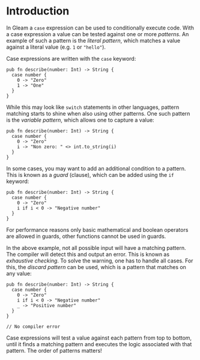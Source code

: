 # Introduction

In Gleam a `case` expression can be used to conditionally execute code. With a case expression a value can be tested against one or more _patterns_. An example of such a pattern is the _literal pattern_, which matches a value against a literal value (e.g. `1` or `"hello"`).

Case expressions are written with the `case` keyword:

```gleam
pub fn describe(number: Int) -> String {
  case number {
    0 -> "Zero"
    1 -> "One"
  }
}
```

While this may look like `switch` statements in other languages, pattern matching starts to shine when also using other patterns. One such pattern is the _variable pattern_, which allows one to capture a value:

```gleam
pub fn describe(number: Int) -> String {
  case number {
    0 -> "Zero"
    i -> "Non zero: " <> int.to_string(i)
  }
}
```

In some cases, you may want to add an additional condition to a pattern. This is known as a _guard_ (clause), which can be added using the `if` keyword:

```gleam
pub fn describe(number: Int) -> String {
  case number {
    0 -> "Zero"
    i if i < 0 -> "Negative number"
  }
}
```

For performance reasons only basic mathematical and boolean operators are allowed in guards, other functions cannot be used in guards.

In the above example, not all possible input will have a matching pattern. The compiler will detect this and output an error. This is known as _exhaustive checking_. To solve the warning, one has to handle all cases. For this, the _discard pattern_ can be used, which is a pattern that matches on any value:

```gleam
pub fn describe(number: Int) -> String {
  case number {
    0 -> "Zero"
    i if i < 0 -> "Negative number"
    _ -> "Positive number"
  }
}

// No compiler error
```

Case expressions will test a value against each pattern from top to bottom, until it finds a matching pattern and executes the logic associated with that pattern. The order of patterns matters!
